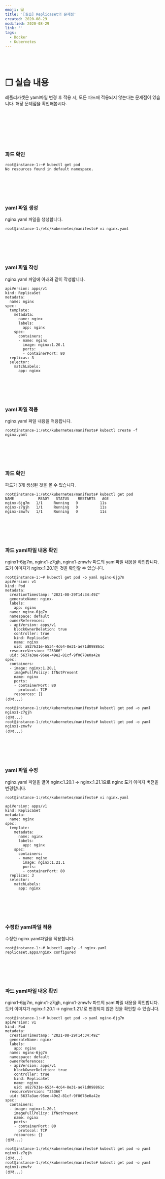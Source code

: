 ```yaml
---
emoji: 💻
title: '[실습] Replicaset의 문제점'
created: 2020-08-29
modified: 2020-08-29
link: ''
tags:
  - Docker
  - Kubernetes
---
```

<br></br>





# **❐ 실습 내용**
레플리카셋은 yaml파일 변경 후 적용 시, 모든 파드에 적용되지 않는다는 문제점이 있습니다.
해당 문제점을 확인해봅시다.
<br></br><br></br><br></br><br></br>





### **파드 확인**
```
root@instance-1:~# kubectl get pod
No resources found in default namespace.
```
<br></br><br></br>

### **yaml 파일 생성**
nginx.yaml 파일을 생성합니다.
```
root@instance-1:/etc/kubernetes/manifests# vi nginx.yaml
```
<br></br><br></br>

### **yaml 파일 작성**
nginx.yaml 파일에 아래와 같이 작성합니다.
```
apiVersion: apps/v1
kind: ReplicaSet
metadata:
  name: nginx
spec:
  template:
    metadata:
      name: nginx
      labels:
        app: nginx
    spec:
      containers:
      - name: nginx
        image: nginx:1.20.1
        ports:
        - containerPort: 80
  replicas: 3
  selector:
    matchLabels:
      app: nginx
```
<br></br><br></br>

### **yaml 파일 적용**
nginx.yaml 파일 내용을 적용합니다.
```
root@instance-1:/etc/kubernetes/manifests# kubectl create -f nginx.yaml
```
<br></br><br></br>

### **파드 확인**
파드가 3개 생성된 것을 볼 수 있습니다.
```
root@instance-1:/etc/kubernetes/manifests# kubectl get pod
NAME           READY   STATUS    RESTARTS   AGE
nginx-6jg7m   1/1     Running   0          11s
nginx-z7gjh   1/1     Running   0          11s
nginx-zmwfv   1/1     Running   0          11s
```
<br></br><br></br>

### **파드 yaml파일 내용 확인**
nginx1-6jg7m, nginx1-z7gjh, nginx1-zmwfv 파드의 yaml파일 내용을 확인합니다.
도커 이미지가 nginx:1.20.1인 것을 확인할 수 있습니다.
```
root@instance-1:~# kubectl get pod -o yaml nginx-6jg7m
apiVersion: v1
kind: Pod
metadata:
  creationTimestamp: "2021-08-29T14:34:49Z"
  generateName: nginx-
  labels:
    app: nginx
  name: nginx-6jg7m
  namespace: default
  ownerReferences:
  - apiVersion: apps/v1
    blockOwnerDeletion: true
    controller: true
    kind: ReplicaSet
    name: nginx
    uid: a827631e-6534-4c64-8e31-ae71d098861c
  resourceVersion: "25366"
  uid: 5637a3ae-96ee-49e2-81cf-9f0678e0a42e
spec:
  containers:
  - image: nginx:1.20.1
    imagePullPolicy: IfNotPresent
    name: nginx
    ports:
    - containerPort: 80
      protocol: TCP
    resources: {}
(생략...)

root@instance-1:/etc/kubernetes/manifests# kubectl get pod -o yaml nginx1-z7gjh
(생략...)
root@instance-1:/etc/kubernetes/manifests# kubectl get pod -o yaml nginx1-zmwfv
(생략...)
```
<br></br><br></br>

### **yaml 파일 수정**
nginx.yaml 파일을 열어 nginx:1.20.1 -> nginx:1.21.1으로 nginx 도커 이미지 버전을 변경합니다.
```
root@instance-1:/etc/kubernetes/manifests# vi nginx.yaml
```
```
apiVersion: apps/v1
kind: ReplicaSet
metadata:
  name: nginx
spec:
  template:
    metadata:
      name: nginx
      labels:
        app: nginx
    spec:
      containers:
      - name: nginx
        image: nginx:1.21.1
        ports:
        - containerPort: 80
  replicas: 3
  selector:
    matchLabels:
      app: nginx
```
<br></br><br></br>

### **수정한 yaml파일 적용**
수정한 nginx.yaml파일을 적용합니다.
```
root@instance-1:~# kubectl apply -f nginx.yaml
replicaset.apps/nginx configured
```
<br></br><br></br>

### **파드 yaml파일 내용 확인**
nginx1-6jg7m, nginx1-z7gjh, nginx1-zmwfv 파드의 yaml파일 내용을 확인합니다.
도커 이미지가 nginx:1.20.1 -> nginx:1.21.1로 변경되지 않은 것을 확인할 수 있습니다.
```
root@instance-1:~# kubectl get pod -o yaml nginx-6jg7m
apiVersion: v1
kind: Pod
metadata:
  creationTimestamp: "2021-08-29T14:34:49Z"
  generateName: nginx-
  labels:
    app: nginx
  name: nginx-6jg7m
  namespace: default
  ownerReferences:
  - apiVersion: apps/v1
    blockOwnerDeletion: true
    controller: true
    kind: ReplicaSet
    name: nginx
    uid: a827631e-6534-4c64-8e31-ae71d098861c
  resourceVersion: "25366"
  uid: 5637a3ae-96ee-49e2-81cf-9f0678e0a42e
spec:
  containers:
  - image: nginx:1.20.1
    imagePullPolicy: IfNotPresent
    name: nginx
    ports:
    - containerPort: 80
      protocol: TCP
    resources: {}
(생략...)

root@instance-1:/etc/kubernetes/manifests# kubectl get pod -o yaml nginx1-z7gjh
(생략...)
root@instance-1:/etc/kubernetes/manifests# kubectl get pod -o yaml nginx1-zmwfv
(생략...)
```
<br></br><br></br>